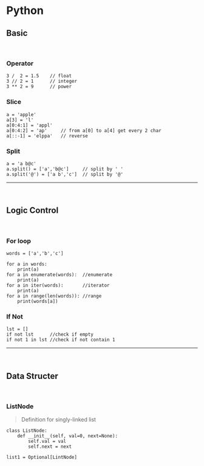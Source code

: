 # **Python**

## **Basic**
<br/>

### Operator
    3 /  2 = 1.5    // float
    3 // 2 = 1      // integer
    3 ** 2 = 9      // power
### Slice
    a = 'apple'
    a[3] = 'l'
    a[0:4:1] = 'appl'
    a[0:4:2] = 'ap'     // from a[0] to a[4] get every 2 char
    a[::-1] = 'elppa'   // reverse
    
### Split
    a = 'a b@c'
    a.split() = ['a','b@c']     // split by ' '
    a.split('@') = ['a b','c']  // split by '@'
---
<br/>

## **Logic Control**
<br/>

### For loop
    words = ['a','b','c']

    for a in words:
        print(a)
    for a in enumerate(words):  //enumerate
        print(a)
    for a in iter(words):       //iterator
        print(a)
    for a in range(len(words)): //range
        print(words[a])
### If Not

    lst = []
    if not lst      //check if empty
    if not 1 in lst //check if not contain 1
---
<br/>

## **Data Structer**
<br/>

### ListNode
> Definition for singly-linked list
```
class ListNode:
    def __init__(self, val=0, next=None):
        self.val = val
        self.next = next
    
list1 = Optional[LintNode]
```


